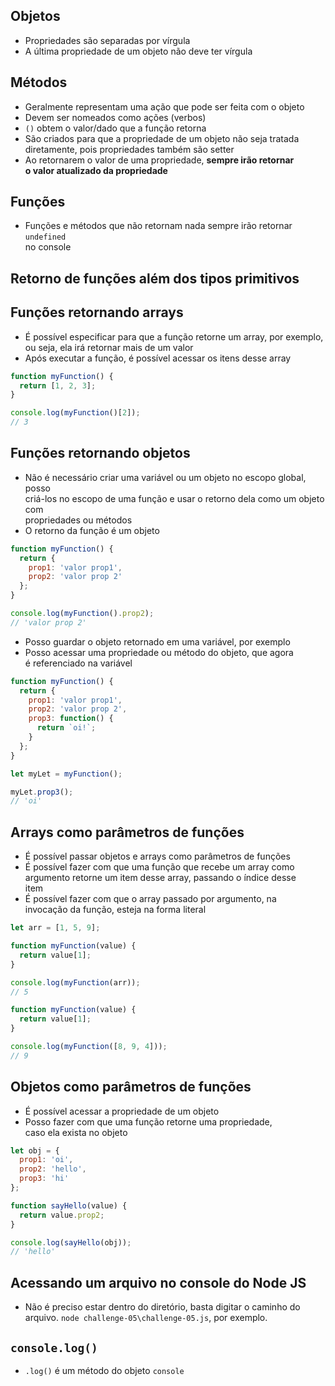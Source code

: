 ## Objetos 
- Propriedades são separadas por vírgula
- A última propriedade de um objeto não deve ter vírgula 

## Métodos
- Geralmente representam uma ação que pode ser feita com o objeto 
- Devem ser nomeados como ações (verbos)
- `()` obtem o valor/dado que a função retorna
- São criados para que a propriedade de um objeto não seja tratada  
diretamente, pois propriedades também são setter
- Ao retornarem o valor de uma propriedade, **sempre irão retornar  
o valor atualizado da propriedade**

## Funções 
- Funções e métodos que não retornam nada sempre irão retornar `undefined`  
no console

## Retorno de funções além dos tipos primitivos

## Funções retornando arrays 
- É possível especificar para que a função retorne um array, por exemplo,  
ou seja, ela irá retornar mais de um valor
- Após executar a função, é possível acessar os itens desse array 

```javascript
function myFunction() {
  return [1, 2, 3];
}

console.log(myFunction()[2]);
// 3
```

## Funções retornando objetos 
- Não é necessário criar uma variável ou um objeto no escopo global, posso  
criá-los no escopo de uma função e usar o retorno dela como um objeto com  
propriedades ou métodos 
- O retorno da função é um objeto 

```javascript
function myFunction() {
  return {
    prop1: 'valor prop1',
    prop2: 'valor prop 2'
  };
}

console.log(myFunction().prop2);
// 'valor prop 2'
```

- Posso guardar o objeto retornado em uma variável, por exemplo 
- Posso acessar uma propriedade ou método do objeto, que agora  
é referenciado na variável 

```javascript
function myFunction() {
  return {
    prop1: 'valor prop1',
    prop2: 'valor prop 2',
    prop3: function() {
      return `oi!`;
    }
  };
}

let myLet = myFunction();

myLet.prop3();
// 'oi'
```

## Arrays como parâmetros de funções 
- É possível passar objetos e arrays como parâmetros de funções 
- É possível fazer com que uma função que recebe um array como  
argumento retorne um item desse array, passando o índice desse  
item 
- É possível fazer com que o array passado por argumento, na  
invocação da função, esteja na forma literal 

```javascript
let arr = [1, 5, 9];

function myFunction(value) {
  return value[1];
}

console.log(myFunction(arr));
// 5
```

```javascript
function myFunction(value) {
  return value[1];
}

console.log(myFunction([8, 9, 4]));
// 9
```

## Objetos como parâmetros de funções 
- É possível acessar a propriedade de um objeto 
- Posso fazer com que uma função retorne uma propriedade,  
caso ela exista no objeto 

```javascript
let obj = {
  prop1: 'oi',
  prop2: 'hello',
  prop3: 'hi'
};

function sayHello(value) {
  return value.prop2;
}

console.log(sayHello(obj));
// 'hello'
```

## Acessando um arquivo no console do Node JS
- Não é preciso estar dentro do diretório, basta digitar o caminho do  
arquivo. `node challenge-05\challenge-05.js`, por exemplo. 

## `console.log()` 
- `.log()` é um método do objeto `console`